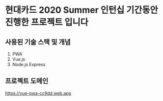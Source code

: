 # 현대카드 2020 Summer 인턴십 기간동안 진행한 프로젝트 입니다

## 사용된 기술 스택 및 개념

1. PWA
2. Vue.js
3. Node.js Express

## 프로젝트 도메인
https://vue-pwa-cc9dd.web.app
